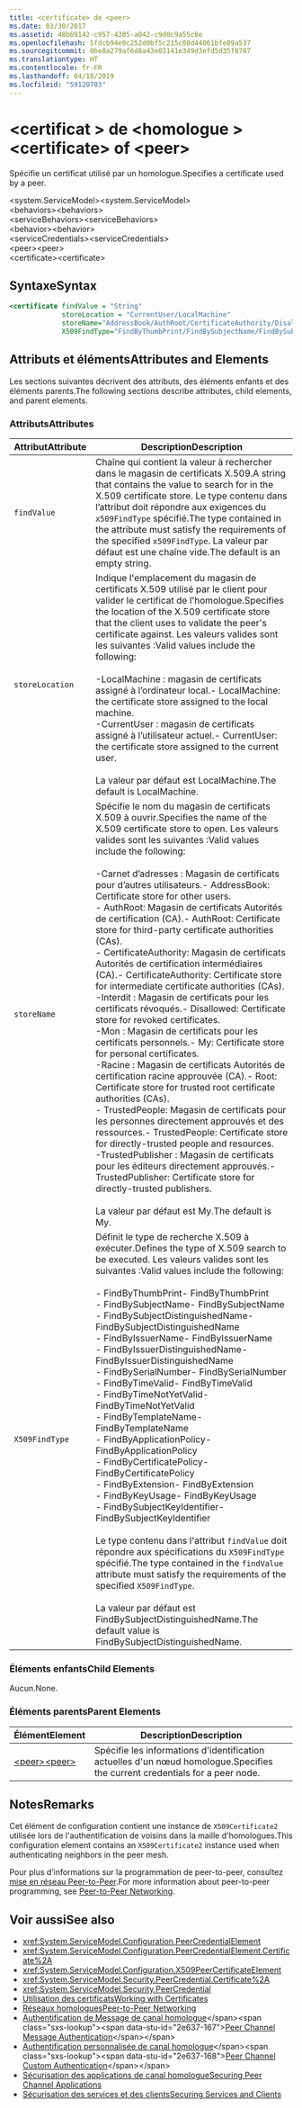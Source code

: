 ```yaml
---
title: <certificate> de <peer>
ms.date: 03/30/2017
ms.assetid: 48b69142-c957-4305-a042-c9d0c9a55c0e
ms.openlocfilehash: 5fdcb94e0c252d0bf5c215c08d44061bfe09a537
ms.sourcegitcommit: 0be8a279af6d8a43e03141e349d3efd5d35f8767
ms.translationtype: HT
ms.contentlocale: fr-FR
ms.lasthandoff: 04/18/2019
ms.locfileid: "59120703"
---
```

# <a name="certificate-of-peer"></a><span data-ttu-id="2e637-102">\<certificat > de \<homologue ></span><span class="sxs-lookup"><span data-stu-id="2e637-102">\<certificate> of \<peer></span></span>
<span data-ttu-id="2e637-103">Spécifie un certificat utilisé par un homologue.</span><span class="sxs-lookup"><span data-stu-id="2e637-103">Specifies a certificate used by a peer.</span></span>  
  
 <span data-ttu-id="2e637-104">\<system.ServiceModel></span><span class="sxs-lookup"><span data-stu-id="2e637-104">\<system.ServiceModel></span></span>  
<span data-ttu-id="2e637-105">\<behaviors></span><span class="sxs-lookup"><span data-stu-id="2e637-105">\<behaviors></span></span>  
<span data-ttu-id="2e637-106">\<serviceBehaviors></span><span class="sxs-lookup"><span data-stu-id="2e637-106">\<serviceBehaviors></span></span>  
<span data-ttu-id="2e637-107">\<behavior></span><span class="sxs-lookup"><span data-stu-id="2e637-107">\<behavior></span></span>  
<span data-ttu-id="2e637-108">\<serviceCredentials></span><span class="sxs-lookup"><span data-stu-id="2e637-108">\<serviceCredentials></span></span>  
<span data-ttu-id="2e637-109">\<peer></span><span class="sxs-lookup"><span data-stu-id="2e637-109">\<peer></span></span>  
<span data-ttu-id="2e637-110">\<certificate></span><span class="sxs-lookup"><span data-stu-id="2e637-110">\<certificate></span></span>  
  
## <a name="syntax"></a><span data-ttu-id="2e637-111">Syntaxe</span><span class="sxs-lookup"><span data-stu-id="2e637-111">Syntax</span></span>  
  
```xml  
<certificate findValue = "String"
             storeLocation = "CurrentUser/LocalMachine"
             storeName="AddressBook/AuthRoot/CertificateAuthority/Disallowed/My/Root/TrustedPeople/TrustedPublisher"
             X509FindType="FindByThumbPrint/FindBySubjectName/FindBySubjectDistinguishedName/FindByIssuerName/FindByIssuerDistinguishedName/FindBySerialNumber/FindByTimeValid/FindByTimeNotYetValid/FindByTemplateName/FindByApplicationPolicy/FindByCertificatePolicy/FindByExtension/FindByKeyUsage/FindBySubjectKeyIdentifier" />
```  
  
## <a name="attributes-and-elements"></a><span data-ttu-id="2e637-112">Attributs et éléments</span><span class="sxs-lookup"><span data-stu-id="2e637-112">Attributes and Elements</span></span>  
 <span data-ttu-id="2e637-113">Les sections suivantes décrivent des attributs, des éléments enfants et des éléments parents.</span><span class="sxs-lookup"><span data-stu-id="2e637-113">The following sections describe attributes, child elements, and parent elements.</span></span>  
  
### <a name="attributes"></a><span data-ttu-id="2e637-114">Attributs</span><span class="sxs-lookup"><span data-stu-id="2e637-114">Attributes</span></span>  
  
|<span data-ttu-id="2e637-115">Attribut</span><span class="sxs-lookup"><span data-stu-id="2e637-115">Attribute</span></span>|<span data-ttu-id="2e637-116">Description</span><span class="sxs-lookup"><span data-stu-id="2e637-116">Description</span></span>|  
|---------------|-----------------|  
|`findValue`|<span data-ttu-id="2e637-117">Chaîne qui contient la valeur à rechercher dans le magasin de certificats X.509.</span><span class="sxs-lookup"><span data-stu-id="2e637-117">A string that contains the value to search for in the X.509 certificate store.</span></span> <span data-ttu-id="2e637-118">Le type contenu dans l’attribut doit répondre aux exigences du `x509FindType` spécifié.</span><span class="sxs-lookup"><span data-stu-id="2e637-118">The type contained in the attribute must satisfy the requirements of the specified `x509FindType`.</span></span> <span data-ttu-id="2e637-119">La valeur par défaut est une chaîne vide.</span><span class="sxs-lookup"><span data-stu-id="2e637-119">The default is an empty string.</span></span>|  
|`storeLocation`|<span data-ttu-id="2e637-120">Indique l'emplacement du magasin de certificats X.509 utilisé par le client pour valider le certificat de l'homologue.</span><span class="sxs-lookup"><span data-stu-id="2e637-120">Specifies the location of the X.509 certificate store that the client uses to validate the peer's certificate against.</span></span> <span data-ttu-id="2e637-121">Les valeurs valides sont les suivantes :</span><span class="sxs-lookup"><span data-stu-id="2e637-121">Valid values include the following:</span></span><br /><br /> <span data-ttu-id="2e637-122">-LocalMachine : magasin de certificats assigné à l’ordinateur local.</span><span class="sxs-lookup"><span data-stu-id="2e637-122">-   LocalMachine: the certificate store assigned to the local machine.</span></span><br /><span data-ttu-id="2e637-123">-CurrentUser : magasin de certificats assigné à l’utilisateur actuel.</span><span class="sxs-lookup"><span data-stu-id="2e637-123">-   CurrentUser: the certificate store assigned to the current user.</span></span><br /><br /> <span data-ttu-id="2e637-124">La valeur par défaut est LocalMachine.</span><span class="sxs-lookup"><span data-stu-id="2e637-124">The default is LocalMachine.</span></span>|  
|`storeName`|<span data-ttu-id="2e637-125">Spécifie le nom du magasin de certificats X.509 à ouvrir.</span><span class="sxs-lookup"><span data-stu-id="2e637-125">Specifies the name of the X.509 certificate store to open.</span></span> <span data-ttu-id="2e637-126">Les valeurs valides sont les suivantes :</span><span class="sxs-lookup"><span data-stu-id="2e637-126">Valid values include the following:</span></span><br /><br /> <span data-ttu-id="2e637-127">-Carnet d’adresses : Magasin de certificats pour d’autres utilisateurs.</span><span class="sxs-lookup"><span data-stu-id="2e637-127">-   AddressBook: Certificate store for other users.</span></span><br /><span data-ttu-id="2e637-128">-   AuthRoot: Magasin de certificats Autorités de certification (CA).</span><span class="sxs-lookup"><span data-stu-id="2e637-128">-   AuthRoot: Certificate store for third-party certificate authorities (CAs).</span></span><br /><span data-ttu-id="2e637-129">-   CertificateAuthority: Magasin de certificats Autorités de certification intermédiaires (CA).</span><span class="sxs-lookup"><span data-stu-id="2e637-129">-   CertificateAuthority: Certificate store for intermediate certificate authorities (CAs).</span></span><br /><span data-ttu-id="2e637-130">-Interdit : Magasin de certificats pour les certificats révoqués.</span><span class="sxs-lookup"><span data-stu-id="2e637-130">-   Disallowed: Certificate store for revoked certificates.</span></span><br /><span data-ttu-id="2e637-131">-Mon : Magasin de certificats pour les certificats personnels.</span><span class="sxs-lookup"><span data-stu-id="2e637-131">-   My: Certificate store for personal certificates.</span></span><br /><span data-ttu-id="2e637-132">-Racine : Magasin de certificats Autorités de certification racine approuvée (CA).</span><span class="sxs-lookup"><span data-stu-id="2e637-132">-   Root: Certificate store for trusted root certificate authorities (CAs).</span></span><br /><span data-ttu-id="2e637-133">-   TrustedPeople: Magasin de certificats pour les personnes directement approuvés et des ressources.</span><span class="sxs-lookup"><span data-stu-id="2e637-133">-   TrustedPeople: Certificate store for directly-trusted people and resources.</span></span><br /><span data-ttu-id="2e637-134">-TrustedPublisher : Magasin de certificats pour les éditeurs directement approuvés.</span><span class="sxs-lookup"><span data-stu-id="2e637-134">-   TrustedPublisher: Certificate store for directly-trusted publishers.</span></span><br /><br /> <span data-ttu-id="2e637-135">La valeur par défaut est My.</span><span class="sxs-lookup"><span data-stu-id="2e637-135">The default is My.</span></span>|  
|`X509FindType`|<span data-ttu-id="2e637-136">Définit le type de recherche X.509 à exécuter.</span><span class="sxs-lookup"><span data-stu-id="2e637-136">Defines the type of X.509 search to be executed.</span></span> <span data-ttu-id="2e637-137">Les valeurs valides sont les suivantes :</span><span class="sxs-lookup"><span data-stu-id="2e637-137">Valid values include the following:</span></span><br /><br /> <span data-ttu-id="2e637-138">-   FindByThumbPrint</span><span class="sxs-lookup"><span data-stu-id="2e637-138">-   FindByThumbPrint</span></span><br /><span data-ttu-id="2e637-139">-   FindBySubjectName</span><span class="sxs-lookup"><span data-stu-id="2e637-139">-   FindBySubjectName</span></span><br /><span data-ttu-id="2e637-140">-   FindBySubjectDistinguishedName</span><span class="sxs-lookup"><span data-stu-id="2e637-140">-   FindBySubjectDistinguishedName</span></span><br /><span data-ttu-id="2e637-141">-   FindByIssuerName</span><span class="sxs-lookup"><span data-stu-id="2e637-141">-   FindByIssuerName</span></span><br /><span data-ttu-id="2e637-142">-   FindByIssuerDistinguishedName</span><span class="sxs-lookup"><span data-stu-id="2e637-142">-   FindByIssuerDistinguishedName</span></span><br /><span data-ttu-id="2e637-143">-   FindBySerialNumber</span><span class="sxs-lookup"><span data-stu-id="2e637-143">-   FindBySerialNumber</span></span><br /><span data-ttu-id="2e637-144">-   FindByTimeValid</span><span class="sxs-lookup"><span data-stu-id="2e637-144">-   FindByTimeValid</span></span><br /><span data-ttu-id="2e637-145">-   FindByTimeNotYetValid</span><span class="sxs-lookup"><span data-stu-id="2e637-145">-   FindByTimeNotYetValid</span></span><br /><span data-ttu-id="2e637-146">-   FindByTemplateName</span><span class="sxs-lookup"><span data-stu-id="2e637-146">-   FindByTemplateName</span></span><br /><span data-ttu-id="2e637-147">-   FindByApplicationPolicy</span><span class="sxs-lookup"><span data-stu-id="2e637-147">-   FindByApplicationPolicy</span></span><br /><span data-ttu-id="2e637-148">-   FindByCertificatePolicy</span><span class="sxs-lookup"><span data-stu-id="2e637-148">-   FindByCertificatePolicy</span></span><br /><span data-ttu-id="2e637-149">-   FindByExtension</span><span class="sxs-lookup"><span data-stu-id="2e637-149">-   FindByExtension</span></span><br /><span data-ttu-id="2e637-150">-   FindByKeyUsage</span><span class="sxs-lookup"><span data-stu-id="2e637-150">-   FindByKeyUsage</span></span><br /><span data-ttu-id="2e637-151">-   FindBySubjectKeyIdentifier</span><span class="sxs-lookup"><span data-stu-id="2e637-151">-   FindBySubjectKeyIdentifier</span></span><br /><br /> <span data-ttu-id="2e637-152">Le type contenu dans l'attribut `findValue` doit répondre aux spécifications du `X509FindType` spécifié.</span><span class="sxs-lookup"><span data-stu-id="2e637-152">The type contained in the `findValue` attribute must satisfy the requirements of the specified `X509FindType`.</span></span><br /><br /> <span data-ttu-id="2e637-153">La valeur par défaut est FindBySubjectDistinguishedName.</span><span class="sxs-lookup"><span data-stu-id="2e637-153">The default value is FindBySubjectDistinguishedName.</span></span>|  
  
### <a name="child-elements"></a><span data-ttu-id="2e637-154">Éléments enfants</span><span class="sxs-lookup"><span data-stu-id="2e637-154">Child Elements</span></span>  
 <span data-ttu-id="2e637-155">Aucun.</span><span class="sxs-lookup"><span data-stu-id="2e637-155">None.</span></span>  
  
### <a name="parent-elements"></a><span data-ttu-id="2e637-156">Éléments parents</span><span class="sxs-lookup"><span data-stu-id="2e637-156">Parent Elements</span></span>  
  
|<span data-ttu-id="2e637-157">Élément</span><span class="sxs-lookup"><span data-stu-id="2e637-157">Element</span></span>|<span data-ttu-id="2e637-158">Description</span><span class="sxs-lookup"><span data-stu-id="2e637-158">Description</span></span>|  
|-------------|-----------------|  
|[<span data-ttu-id="2e637-159">\<peer></span><span class="sxs-lookup"><span data-stu-id="2e637-159">\<peer></span></span>](../../../../../docs/framework/configure-apps/file-schema/wcf/peer-of-servicecredentials.md)|<span data-ttu-id="2e637-160">Spécifie les informations d'identification actuelles d'un nœud homologue.</span><span class="sxs-lookup"><span data-stu-id="2e637-160">Specifies the current credentials for a peer node.</span></span>|  
  
## <a name="remarks"></a><span data-ttu-id="2e637-161">Notes</span><span class="sxs-lookup"><span data-stu-id="2e637-161">Remarks</span></span>  
 <span data-ttu-id="2e637-162">Cet élément de configuration contient une instance de `X509Certificate2` utilisée lors de l'authentification de voisins dans la maille d'homologues.</span><span class="sxs-lookup"><span data-stu-id="2e637-162">This configuration element contains an `X509Certificate2` instance used when authenticating neighbors in the peer mesh.</span></span>  
  
 <span data-ttu-id="2e637-163">Pour plus d’informations sur la programmation de peer-to-peer, consultez [mise en réseau Peer-to-Peer](../../../../../docs/framework/wcf/feature-details/peer-to-peer-networking.md).</span><span class="sxs-lookup"><span data-stu-id="2e637-163">For more information about peer-to-peer programming, see [Peer-to-Peer Networking](../../../../../docs/framework/wcf/feature-details/peer-to-peer-networking.md).</span></span>  
  
## <a name="see-also"></a><span data-ttu-id="2e637-164">Voir aussi</span><span class="sxs-lookup"><span data-stu-id="2e637-164">See also</span></span>

- <xref:System.ServiceModel.Configuration.PeerCredentialElement>
- <xref:System.ServiceModel.Configuration.PeerCredentialElement.Certificate%2A>
- <xref:System.ServiceModel.Configuration.X509PeerCertificateElement>
- <xref:System.ServiceModel.Security.PeerCredential.Certificate%2A>
- <xref:System.ServiceModel.Security.PeerCredential>
- [<span data-ttu-id="2e637-165">Utilisation des certificats</span><span class="sxs-lookup"><span data-stu-id="2e637-165">Working with Certificates</span></span>](../../../../../docs/framework/wcf/feature-details/working-with-certificates.md)
- [<span data-ttu-id="2e637-166">Réseaux homologues</span><span class="sxs-lookup"><span data-stu-id="2e637-166">Peer-to-Peer Networking</span></span>](../../../../../docs/framework/wcf/feature-details/peer-to-peer-networking.md)
- <span data-ttu-id="2e637-167">[Authentification de Message de canal homologue](https://docs.microsoft.com/previous-versions/dotnet/netframework-3.5/aa967730(v=vs.90))</span><span class="sxs-lookup"><span data-stu-id="2e637-167">[Peer Channel Message Authentication](https://docs.microsoft.com/previous-versions/dotnet/netframework-3.5/aa967730(v=vs.90))</span></span>
- <span data-ttu-id="2e637-168">[Authentification personnalisée de canal homologue](https://docs.microsoft.com/previous-versions/dotnet/netframework-3.5/ms751447(v=vs.90))</span><span class="sxs-lookup"><span data-stu-id="2e637-168">[Peer Channel Custom Authentication](https://docs.microsoft.com/previous-versions/dotnet/netframework-3.5/ms751447(v=vs.90))</span></span>
- [<span data-ttu-id="2e637-169">Sécurisation des applications de canal homologue</span><span class="sxs-lookup"><span data-stu-id="2e637-169">Securing Peer Channel Applications</span></span>](../../../../../docs/framework/wcf/feature-details/securing-peer-channel-applications.md)
- [<span data-ttu-id="2e637-170">Sécurisation des services et des clients</span><span class="sxs-lookup"><span data-stu-id="2e637-170">Securing Services and Clients</span></span>](../../../../../docs/framework/wcf/feature-details/securing-services-and-clients.md)
